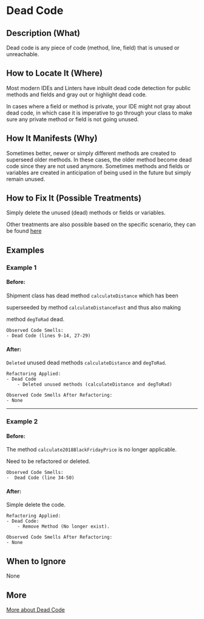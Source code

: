 # Dead Code

## Description (What)

Dead code is any piece of code (method, line, field) that is unused or unreachable.

## How to Locate It (Where)

Most modern IDEs and Linters have inbuilt dead code detection for public methods and fields and gray out or highlight dead code.

In cases where a field or method is private, your IDE might not gray about dead code, in which case it is imperative to go through your class to make sure any private method or field is not going unused.

## How It Manifests (Why)

Sometimes better, newer or simply different methods are created to superseed older methods. In these cases, the older method become dead code since they are not used anymore. Sometimes methods and fields or variables are created in anticipation of being used in the future but simply remain unused.

## How to Fix It (Possible Treatments)

Simply delete the unused (dead) methods or fields or variables.

Other treatments are also possible based on the specific scenario, they can be found [here](https://refactoring.guru/smells/dead-code#:~:text=Treatment)

## Examples

### Example 1

#### Before:

Shipment class has dead method `calculateDistance`  which has been 

superseeded by method `calculateDistanceFast` and thus also making

method `degToRad` dead.

```
Observed Code Smells:
- Dead Code (lines 9-14, 27-29)
```

#### After:

`Deleted` unused dead methods `calculateDistance` and `degToRad`.

```
Refactoring Applied:
- Dead Code
    - Deleted unused methods (calculateDistance and degToRad)
```

```
Observed Code Smells After Refactoring:
- None
```

---

### Example 2

#### Before:

The method `calculate2018BlackFridayPrice` is no longer applicable.

Need to be refactored or deleted.

```
Observed Code Smells:
-  Dead Code (line 34-50)
```

#### After:

Simple delete the code.

```
Refactoring Applied:
- Dead Code:
    - Remove Method (No longer exist).
```

```
Observed Code Smells After Refactoring:
- None
```

## When to Ignore

None

## More

[More about Dead Code](https://refactoring.guru/smells/dead-code)
